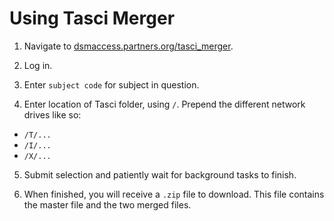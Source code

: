 # Using Tasci Merger

1. Navigate to [dsmaccess.partners.org/tasci_merger](http://dsmaccess.partners.org/tasci_merger).

2. Log in.

3. Enter `subject code` for subject in question.

4. Enter location of Tasci folder, using `/`. Prepend the different network drives like so:
  - `/T/...`
  - `/I/...`
  - `/X/...`

5. Submit selection and patiently wait for background tasks to finish.

6. When finished, you will receive a `.zip` file to download. This file contains the master file and the two merged files.
